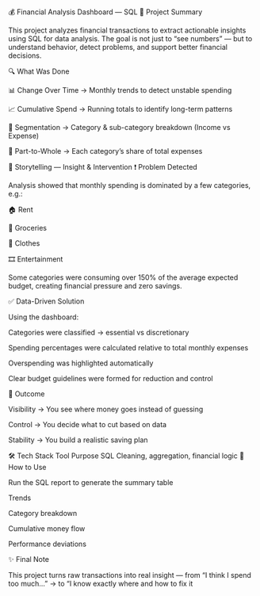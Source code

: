 💰 Financial Analysis Dashboard — SQL 
📌 Project Summary

This project analyzes financial transactions to extract actionable insights using SQL for data analysis.
The goal is not just to “see numbers” — but to understand behavior, detect problems, and support better financial decisions.

🔍 What Was Done

📊 Change Over Time → Monthly trends to detect unstable spending

📈 Cumulative Spend → Running totals to identify long-term patterns

🧩 Segmentation → Category & sub-category breakdown (Income vs Expense)

🍕 Part-to-Whole → Each category’s share of total expenses

🧠 Storytelling — Insight & Intervention
❗ Problem Detected

Analysis showed that monthly spending is dominated by a few categories, e.g.:

🏠 Rent

🛒 Groceries

👗 Clothes

🎞️ Entertainment

Some categories were consuming over 150% of the average expected budget, creating financial pressure and zero savings.

✅ Data-Driven Solution

Using the dashboard:

Categories were classified → essential vs discretionary

Spending percentages were calculated relative to total monthly expenses

Overspending was highlighted automatically

Clear budget guidelines were formed for reduction and control

🎯 Outcome

Visibility → You see where money goes instead of guessing

Control → You decide what to cut based on data

Stability → You build a realistic saving plan

🛠️ Tech Stack
Tool	Purpose
SQL	Cleaning, aggregation, financial logic
🚀 How to Use

Run the SQL report to generate the summary table

Trends

Category breakdown

Cumulative money flow

Performance deviations

✨ Final Note

This project turns raw transactions into real insight —
from “I think I spend too much…”
→ to “I know exactly where and how to fix it
